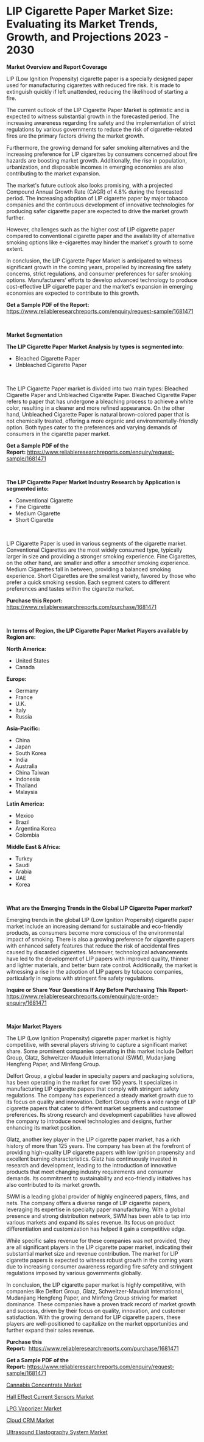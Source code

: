 <p><h1>LIP Cigarette Paper Market Size: Evaluating its Market Trends, Growth, and Projections 2023 - 2030</h1></p><p><strong>Market Overview and Report Coverage</strong></p>
<p><p>LIP (Low Ignition Propensity) cigarette paper is a specially designed paper used for manufacturing cigarettes with reduced fire risk. It is made to extinguish quickly if left unattended, reducing the likelihood of starting a fire.</p><p>The current outlook of the LIP Cigarette Paper Market is optimistic and is expected to witness substantial growth in the forecasted period. The increasing awareness regarding fire safety and the implementation of strict regulations by various governments to reduce the risk of cigarette-related fires are the primary factors driving the market growth.</p><p>Furthermore, the growing demand for safer smoking alternatives and the increasing preference for LIP cigarettes by consumers concerned about fire hazards are boosting market growth. Additionally, the rise in population, urbanization, and disposable incomes in emerging economies are also contributing to the market expansion.</p><p>The market's future outlook also looks promising, with a projected Compound Annual Growth Rate (CAGR) of 4.8% during the forecasted period. The increasing adoption of LIP cigarette paper by major tobacco companies and the continuous development of innovative technologies for producing safer cigarette paper are expected to drive the market growth further.</p><p>However, challenges such as the higher cost of LIP cigarette paper compared to conventional cigarette paper and the availability of alternative smoking options like e-cigarettes may hinder the market's growth to some extent.</p><p>In conclusion, the LIP Cigarette Paper Market is anticipated to witness significant growth in the coming years, propelled by increasing fire safety concerns, strict regulations, and consumer preferences for safer smoking options. Manufacturers' efforts to develop advanced technology to produce cost-effective LIP cigarette paper and the market's expansion in emerging economies are expected to contribute to this growth.</p></p>
<p><strong>Get a Sample PDF of the Report:</strong> <a href="https://www.reliableresearchreports.com/enquiry/request-sample/1681471">https://www.reliableresearchreports.com/enquiry/request-sample/1681471</a></p>
<p>&nbsp;</p>
<p><strong>Market Segmentation</strong></p>
<p><strong>The LIP Cigarette Paper Market Analysis by types is segmented into:</strong></p>
<p><ul><li>Bleached Cigarette Paper</li><li>Unbleached Cigarette Paper</li></ul></p>
<p>&nbsp;</p>
<p><p>The LIP Cigarette Paper market is divided into two main types: Bleached Cigarette Paper and Unbleached Cigarette Paper. Bleached Cigarette Paper refers to paper that has undergone a bleaching process to achieve a white color, resulting in a cleaner and more refined appearance. On the other hand, Unbleached Cigarette Paper is natural brown-colored paper that is not chemically treated, offering a more organic and environmentally-friendly option. Both types cater to the preferences and varying demands of consumers in the cigarette paper market.</p></p>
<p><strong>Get a Sample PDF of the Report:</strong>&nbsp;<a href="https://www.reliableresearchreports.com/enquiry/request-sample/1681471">https://www.reliableresearchreports.com/enquiry/request-sample/1681471</a></p>
<p>&nbsp;</p>
<p><strong>The LIP Cigarette Paper Market Industry Research by Application is segmented into:</strong></p>
<p><ul><li>Conventional Cigarette</li><li>Fine Cigarette</li><li>Medium Cigarette</li><li>Short Cigarette</li></ul></p>
<p>&nbsp;</p>
<p><p>LIP Cigarette Paper is used in various segments of the cigarette market. Conventional Cigarettes are the most widely consumed type, typically larger in size and providing a stronger smoking experience. Fine Cigarettes, on the other hand, are smaller and offer a smoother smoking experience. Medium Cigarettes fall in between, providing a balanced smoking experience. Short Cigarettes are the smallest variety, favored by those who prefer a quick smoking session. Each segment caters to different preferences and tastes within the cigarette market.</p></p>
<p><strong>Purchase this Report:</strong>&nbsp; <a href="https://www.reliableresearchreports.com/purchase/1681471">https://www.reliableresearchreports.com/purchase/1681471</a></p>
<p>&nbsp;</p>
<p><strong>In terms of Region, the LIP Cigarette Paper Market Players available by Region are:</strong></p>
<p>
    <p> <strong> North America: </strong>
        <ul>
            <li>United States</li>
            <li>Canada</li>
        </ul>
        </p> 
    <p> <strong> Europe: </strong>
        <ul>
            <li>Germany</li>
            <li>France</li>
            <li>U.K.</li>
            <li>Italy</li>
            <li>Russia</li>
        </ul>
        </p> 
    <p> <strong> Asia-Pacific: </strong>
        <ul>
            <li>China</li>
            <li>Japan</li>
            <li>South Korea</li>
            <li>India</li>
            <li>Australia</li>
            <li>China Taiwan</li>
            <li>Indonesia</li>
            <li>Thailand</li>
            <li>Malaysia</li>
        </ul>
        </p> 
    <p> <strong> Latin America: </strong>
        <ul>
            <li>Mexico</li>
            <li>Brazil</li>
            <li>Argentina Korea</li>
            <li>Colombia</li>
        </ul>
        </p> 
    <p> <strong> Middle East & Africa: </strong>
        <ul>
            <li>Turkey</li>
            <li>Saudi</li>
            <li>Arabia</li>
            <li>UAE</li>
            <li>Korea</li>
        </ul>
    </p>
    </p>
<p>&nbsp;</p>
<p><strong>What are the Emerging Trends in the Global LIP Cigarette Paper market?</strong></p>
<p><p>Emerging trends in the global LIP (Low Ignition Propensity) cigarette paper market include an increasing demand for sustainable and eco-friendly products, as consumers become more conscious of the environmental impact of smoking. There is also a growing preference for cigarette papers with enhanced safety features that reduce the risk of accidental fires caused by discarded cigarettes. Moreover, technological advancements have led to the development of LIP papers with improved quality, thinner and lighter materials, and better burn rate control. Additionally, the market is witnessing a rise in the adoption of LIP papers by tobacco companies, particularly in regions with stringent fire safety regulations.</p></p>
<p><strong>Inquire or Share Your Questions If Any Before Purchasing This Report</strong>- <a href="https://www.reliableresearchreports.com/enquiry/pre-order-enquiry/1681471">https://www.reliableresearchreports.com/enquiry/pre-order-enquiry/1681471</a></p>
<p>&nbsp;</p>
<p><strong>Major Market Players</strong></p>
<p><p>The LIP (Low Ignition Propensity) cigarette paper market is highly competitive, with several players striving to capture a significant market share. Some prominent companies operating in this market include Delfort Group, Glatz, Schweitzer-Mauduit International (SWM), Mudanjiang Hengfeng Paper, and Minfeng Group.</p><p>Delfort Group, a global leader in specialty papers and packaging solutions, has been operating in the market for over 150 years. It specializes in manufacturing LIP cigarette papers that comply with stringent safety regulations. The company has experienced a steady market growth due to its focus on quality and innovation. Delfort Group offers a wide range of LIP cigarette papers that cater to different market segments and customer preferences. Its strong research and development capabilities have allowed the company to introduce novel technologies and designs, further enhancing its market position.</p><p>Glatz, another key player in the LIP cigarette paper market, has a rich history of more than 125 years. The company has been at the forefront of providing high-quality LIP cigarette papers with low ignition propensity and excellent burning characteristics. Glatz has continuously invested in research and development, leading to the introduction of innovative products that meet changing industry requirements and consumer demands. Its commitment to sustainability and eco-friendly initiatives has also contributed to its market growth.</p><p>SWM is a leading global provider of highly engineered papers, films, and nets. The company offers a diverse range of LIP cigarette papers, leveraging its expertise in specialty paper manufacturing. With a global presence and strong distribution network, SWM has been able to tap into various markets and expand its sales revenue. Its focus on product differentiation and customization has helped it gain a competitive edge.</p><p>While specific sales revenue for these companies was not provided, they are all significant players in the LIP cigarette paper market, indicating their substantial market size and revenue contribution. The market for LIP cigarette papers is expected to witness robust growth in the coming years due to increasing consumer awareness regarding fire safety and stringent regulations imposed by various governments globally.</p><p>In conclusion, the LIP cigarette paper market is highly competitive, with companies like Delfort Group, Glatz, Schweitzer-Mauduit International, Mudanjiang Hengfeng Paper, and Minfeng Group striving for market dominance. These companies have a proven track record of market growth and success, driven by their focus on quality, innovation, and customer satisfaction. With the growing demand for LIP cigarette papers, these players are well-positioned to capitalize on the market opportunities and further expand their sales revenue.</p></p>
<p><strong>Purchase this Report:</strong>&nbsp;&nbsp;<a href="https://www.reliableresearchreports.com/purchase/1681471">https://www.reliableresearchreports.com/purchase/1681471</a></p>
<p></p>
<p><strong>Get a Sample PDF of the Report:</strong>&nbsp;<a href="https://www.reliableresearchreports.com/enquiry/request-sample/1681471">https://www.reliableresearchreports.com/enquiry/request-sample/1681471</a></p>
<p><p><a href="https://www.linkedin.com/pulse/cannabis-concentrate-market-size-2023-2030-global-industrial/">Cannabis Concentrate Market</a></p><p><a href="https://medium.com/@lylaberge1964/hall-effect-current-sensors-market-size-growth-forecast-2023-2030-4d9985c9ef0c">Hall Effect Current Sensors Market</a></p><p><a href="https://www.linkedin.com/pulse/lpg-vaporizer-market-insights-players-forecast-till-2030-plumdataz/">LPG Vaporizer Market</a></p><p><a href="https://medium.com/@verladurgan/cloud-crm-market-opportunities-and-strategies-forecast-for-period-from-2023-2030-07cd131ab421">Cloud CRM Market</a></p><p><a href="https://www.linkedin.com/pulse/ultrasound-elastography-system-market-insights-players/">Ultrasound Elastography System Market</a></p></p>